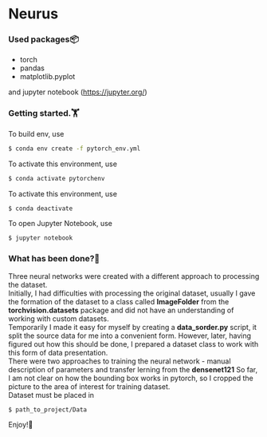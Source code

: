 # Neurus

<h3>Used packages📦</h3>

* torch
* pandas
* matplotlib.pyplot

and jupyter notebook (https://jupyter.org/)

<h3>Getting started.🏋️</h3> 

To build env, use
```bash
$ conda env create -f pytorch_env.yml
```

To activate this environment, use
```bash
$ conda activate pytorchenv
```

To activate this environment, use
```bash
$ conda deactivate
```

To open Jupyter Notebook, use
```bash
$ jupyter notebook
```

<h3>What has been done?🤖</h3>
  
Three neural networks were created with a different approach to processing the dataset. <br>
Initially, I had difficulties with processing the original dataset, usually I gave the formation of the dataset to a class called **ImageFolder** from the **torchvision.datasets** package and did not have an understanding of working with custom datasets.  <br>
Temporarily I made it easy for myself by creating a **data_sorder.py** script, it split the source data for me into a convenient form. 
However, later, having figured out how this should be done, I prepared a dataset class to work with this form of data presentation. <br>
There were two approaches to training the neural network - manual description of parameters and transfer lerning from the **densenet121**
So far, I am not clear on how the bounding box works in pytorch, so I cropped the picture to the area of interest for training dataset.
<br>
Dataset must be placed in 
```bash
$ path_to_project/Data
```

Enjoy!🌺
